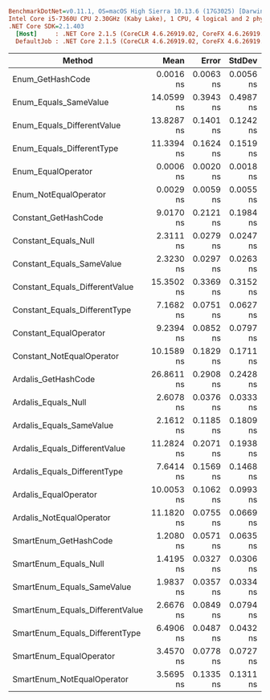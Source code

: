 ``` ini

BenchmarkDotNet=v0.11.1, OS=macOS High Sierra 10.13.6 (17G3025) [Darwin 17.7.0]
Intel Core i5-7360U CPU 2.30GHz (Kaby Lake), 1 CPU, 4 logical and 2 physical cores
.NET Core SDK=2.1.403
  [Host]     : .NET Core 2.1.5 (CoreCLR 4.6.26919.02, CoreFX 4.6.26919.02), 64bit RyuJIT
  DefaultJob : .NET Core 2.1.5 (CoreCLR 4.6.26919.02, CoreFX 4.6.26919.02), 64bit RyuJIT


```
|                          Method |       Mean |     Error |    StdDev |     Median |   Library |  Gen 0 | Allocated |
|-------------------------------- |-----------:|----------:|----------:|-----------:|---------- |-------:|----------:|
|                Enum_GetHashCode |  0.0016 ns | 0.0063 ns | 0.0056 ns |  0.0000 ns |      Enum |      - |       0 B |
|           Enum_Equals_SameValue | 14.0599 ns | 0.3943 ns | 0.4987 ns | 13.9135 ns |      Enum | 0.0229 |      48 B |
|      Enum_Equals_DifferentValue | 13.8287 ns | 0.1401 ns | 0.1242 ns | 13.7874 ns |      Enum | 0.0229 |      48 B |
|       Enum_Equals_DifferentType | 11.3394 ns | 0.1624 ns | 0.1519 ns | 11.2961 ns |      Enum | 0.0229 |      48 B |
|              Enum_EqualOperator |  0.0006 ns | 0.0020 ns | 0.0018 ns |  0.0000 ns |      Enum |      - |       0 B |
|           Enum_NotEqualOperator |  0.0029 ns | 0.0059 ns | 0.0055 ns |  0.0000 ns |      Enum |      - |       0 B |
|            Constant_GetHashCode |  9.0170 ns | 0.2121 ns | 0.1984 ns |  8.9488 ns |  Constant |      - |       0 B |
|            Constant_Equals_Null |  2.3111 ns | 0.0279 ns | 0.0247 ns |  2.3066 ns |  Constant |      - |       0 B |
|       Constant_Equals_SameValue |  2.3230 ns | 0.0297 ns | 0.0263 ns |  2.3290 ns |  Constant |      - |       0 B |
|  Constant_Equals_DifferentValue | 15.3502 ns | 0.3369 ns | 0.3152 ns | 15.2437 ns |  Constant |      - |       0 B |
|   Constant_Equals_DifferentType |  7.1682 ns | 0.0751 ns | 0.0627 ns |  7.1483 ns |  Constant |      - |       0 B |
|          Constant_EqualOperator |  9.2394 ns | 0.0852 ns | 0.0797 ns |  9.2414 ns |  Constant |      - |       0 B |
|       Constant_NotEqualOperator | 10.1589 ns | 0.1829 ns | 0.1711 ns | 10.0859 ns |  Constant |      - |       0 B |
|             Ardalis_GetHashCode | 26.8611 ns | 0.2908 ns | 0.2428 ns | 26.8645 ns |   Ardalis | 0.0152 |      32 B |
|             Ardalis_Equals_Null |  2.6078 ns | 0.0376 ns | 0.0333 ns |  2.5934 ns |   Ardalis |      - |       0 B |
|        Ardalis_Equals_SameValue |  2.1612 ns | 0.1185 ns | 0.1809 ns |  2.0697 ns |   Ardalis |      - |       0 B |
|   Ardalis_Equals_DifferentValue | 11.2824 ns | 0.2071 ns | 0.1938 ns | 11.2472 ns |   Ardalis |      - |       0 B |
|    Ardalis_Equals_DifferentType |  7.6414 ns | 0.1569 ns | 0.1468 ns |  7.6183 ns |   Ardalis |      - |       0 B |
|           Ardalis_EqualOperator | 10.0053 ns | 0.1062 ns | 0.0993 ns |  9.9746 ns |   Ardalis |      - |       0 B |
|        Ardalis_NotEqualOperator | 11.1820 ns | 0.0755 ns | 0.0669 ns | 11.1700 ns |   Ardalis |      - |       0 B |
|           SmartEnum_GetHashCode |  1.2080 ns | 0.0571 ns | 0.0635 ns |  1.2010 ns | SmartEnum |      - |       0 B |
|           SmartEnum_Equals_Null |  1.4195 ns | 0.0327 ns | 0.0306 ns |  1.4086 ns | SmartEnum |      - |       0 B |
|      SmartEnum_Equals_SameValue |  1.9837 ns | 0.0357 ns | 0.0334 ns |  1.9793 ns | SmartEnum |      - |       0 B |
| SmartEnum_Equals_DifferentValue |  2.6676 ns | 0.0849 ns | 0.0794 ns |  2.6458 ns | SmartEnum |      - |       0 B |
|  SmartEnum_Equals_DifferentType |  6.4906 ns | 0.0487 ns | 0.0432 ns |  6.4924 ns | SmartEnum |      - |       0 B |
|         SmartEnum_EqualOperator |  3.4570 ns | 0.0778 ns | 0.0727 ns |  3.4277 ns | SmartEnum |      - |       0 B |
|      SmartEnum_NotEqualOperator |  3.5695 ns | 0.1335 ns | 0.1311 ns |  3.5202 ns | SmartEnum |      - |       0 B |
